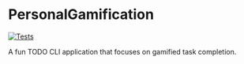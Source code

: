 # PersonalGamification

[![Tests](https://github.com/collinarnett/PersonalGamification/actions/workflows/main.yaml/badge.svg?branch=main)](https://github.com/collinarnett/PersonalGamification/actions/workflows/main.yaml)

A fun TODO CLI application that focuses on gamified task completion.

